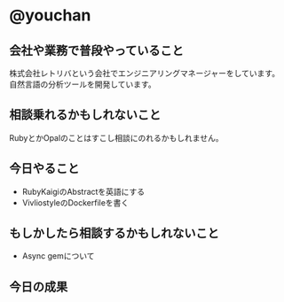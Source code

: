 # @youchan

## 会社や業務で普段やっていること

株式会社レトリバという会社でエンジニアリングマネージャーをしています。  
自然言語の分析ツールを開発しています。

## 相談乗れるかもしれないこと

RubyとかOpalのことはすこし相談にのれるかもしれません。

## 今日やること

* RubyKaigiのAbstractを英語にする
* VivliostyleのDockerfileを書く

## もしかしたら相談するかもしれないこと

* Async gemについて

## 今日の成果

